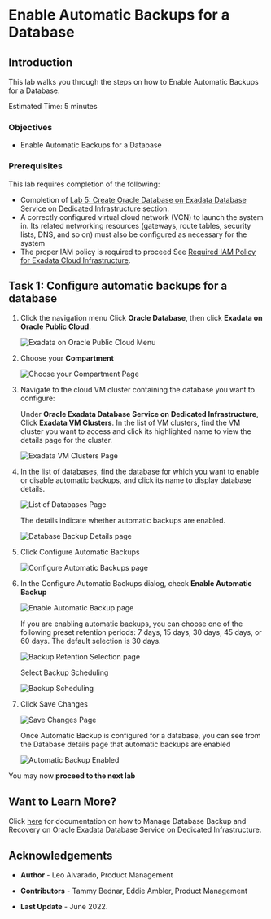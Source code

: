 
<!-- Updated April 5, 2022 -->

# Enable Automatic Backups for a Database


## Introduction

This lab walks you through the steps on how to Enable Automatic Backups for a Database.

Estimated Time: 5 minutes



### Objectives

-   Enable Automatic Backups for a Database


### Prerequisites

This lab requires completion of the following:

* Completion of [Lab 5: Create Oracle Database on Exadata Database Service on Dedicated Infrastructure](?lab=lab5-create-database) section.
* A correctly configured virtual cloud network (VCN) to launch the system in. Its related networking resources (gateways, route tables, security lists, DNS, and so on) must also be configured as necessary for the system
* The proper IAM policy is required to proceed See [Required IAM Policy for Exadata Cloud Infrastructure](https://docs.oracle.com/en-us/iaas/exadatacloud/exacs/preparing-for-ecc-deployment.html#GUID-EA03F7BC-7D8E-4177-AFF4-615F71C390CD).



## Task 1: Configure automatic backups for a database


1.  Click the navigation menu Click **Oracle Database**, then click **Exadata on Oracle Public Cloud**.

    ![Exadata on Oracle Public Cloud Menu](./images/exadb-d-menu.png " ")

2.  Choose your **Compartment**

    ![Choose your Compartment Page](./images/choose-compartment.png " ")


3.  Navigate to the cloud VM cluster containing the database you want to configure:

    Under **Oracle Exadata Database Service on Dedicated Infrastructure**, Click **Exadata VM Clusters**. In the list of VM clusters, find the VM cluster you want to access and click its highlighted name to view the details page for the cluster.

    ![Exadata VM Clusters Page](./images/exavmclusters.png " ")


4. In the list of databases, find the database for which you want to enable or disable automatic backups, and click its name to
   display database details.

   ![List of Databases Page](./images/db-list.png " ")


   The details indicate whether automatic backups are enabled.

   ![Database Backup Details page](./images/db-backup-details.png " ")

5. Click Configure Automatic Backups

   ![Configure Automatic Backups page](./images/configure-automatic-backup.png " ")

6. In the Configure Automatic Backups dialog, check **Enable Automatic Backup**

   ![Enable Automatic Backup page](./images/enable-automatic-backup.png " ")

   If you are enabling automatic backups, you can choose one of the following preset retention periods: 7 days, 15 days, 30 days, 45 days, or 60 days. The default selection is 30 days.

   ![Backup Retention Selection page](./images/backup-retention.png " ")

   Select Backup Scheduling

   ![Backup Scheduling](./images/backup-sched.png " ")

7. Click Save Changes

   ![Save Changes Page](./images/save-changes.png " ")

   Once Automatic Backup is configured for a database, you can see from the Database details page that automatic backups are enabled

   ![Automatic Backup Enabled](./images/automatic-backup-enabled.png " ")


You may now **proceed to the next lab**

## Want to Learn More?

Click [here](https://docs.oracle.com/en-us/iaas/exadatacloud/exacs/ecs-managing-db-backup-and-recovery.html) for documentation on how to Manage Database Backup and Recovery on Oracle Exadata Database Service on Dedicated Infrastructure.


## Acknowledgements

* **Author** - Leo Alvarado, Product Management

* **Contributors** - Tammy Bednar, Eddie Ambler, Product Management

* **Last Update** - June 2022.
